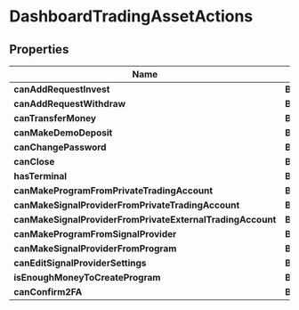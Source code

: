 # DashboardTradingAssetActions

## Properties
Name | Type | Description | Notes
------------ | ------------- | ------------- | -------------
**canAddRequestInvest** | **Boolean** |  |  [optional]
**canAddRequestWithdraw** | **Boolean** |  |  [optional]
**canTransferMoney** | **Boolean** |  |  [optional]
**canMakeDemoDeposit** | **Boolean** |  |  [optional]
**canChangePassword** | **Boolean** |  |  [optional]
**canClose** | **Boolean** |  |  [optional]
**hasTerminal** | **Boolean** |  |  [optional]
**canMakeProgramFromPrivateTradingAccount** | **Boolean** |  |  [optional]
**canMakeSignalProviderFromPrivateTradingAccount** | **Boolean** |  |  [optional]
**canMakeSignalProviderFromPrivateExternalTradingAccount** | **Boolean** |  |  [optional]
**canMakeProgramFromSignalProvider** | **Boolean** |  |  [optional]
**canMakeSignalProviderFromProgram** | **Boolean** |  |  [optional]
**canEditSignalProviderSettings** | **Boolean** |  |  [optional]
**isEnoughMoneyToCreateProgram** | **Boolean** |  |  [optional]
**canConfirm2FA** | **Boolean** |  |  [optional]
